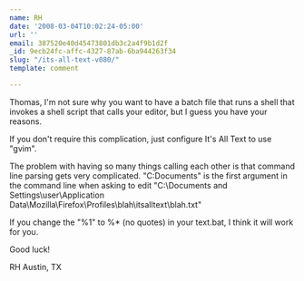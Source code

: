 ```yaml
---
name: RH
date: '2008-03-04T10:02:24-05:00'
url: ''
email: 387520e40d45473801db3c2a4f9b1d2f
_id: 9ecb24fc-affc-4327-87ab-6ba944263f34
slug: "/its-all-text-v080/"
template: comment

---
```


Thomas, I'm not sure why you want to have a batch file that runs
a shell that invokes a shell script that calls your editor, but I
guess you have your reasons.

If you don't require this complication, just configure
It's All Text to use "gvim".

The problem with having so many things calling each other is that
command line parsing gets very complicated.
"C:Documents" is the first argument in the command line when
asking to edit
"C:\Documents and Settings\user\Application Data\Mozilla\Firefox\Profiles\blah\itsalltext\blah.txt"

If you change the "%1" to %* (no quotes) in your text.bat,
I think it will work for you.

Good luck!

RH
Austin, TX

